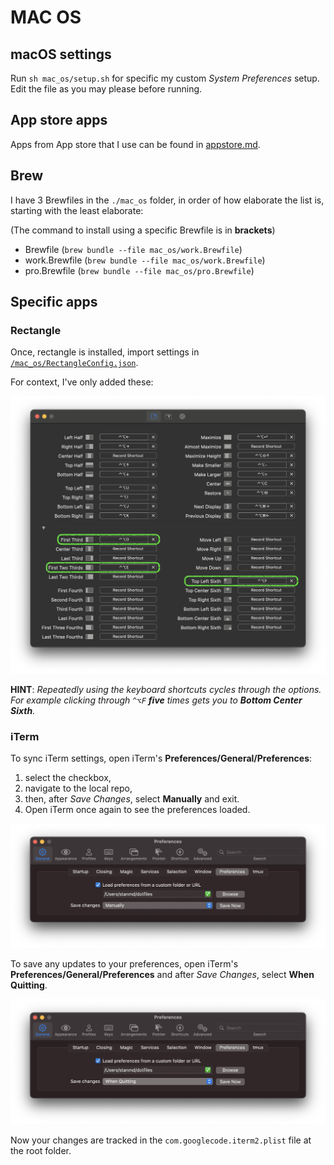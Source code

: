 # MAC OS

## macOS settings

Run `sh mac_os/setup.sh` for specific my custom _System Preferences_ setup. Edit the file as you may please before running.

## App store apps

Apps from App store that I use can be found in [appstore.md](/mac_os/appstore.md).

## Brew

I have 3 Brewfiles in the `./mac_os` folder, in order of how elaborate the list is, starting with the least elaborate:

(The command to install using a specific Brewfile is in **brackets**)

- Brewfile (`brew bundle --file mac_os/work.Brewfile`)
- work.Brewfile (`brew bundle --file mac_os/work.Brewfile`)
- pro.Brewfile (`brew bundle --file mac_os/pro.Brewfile`)

## Specific apps

### Rectangle

Once, rectangle is installed, import settings in [`/mac_os/RectangleConfig.json`](/mac_os/RectangleConfig.json).

For context, I've only added these:

![RectangleConfig](../img/rectangle.png)

**HINT**: <i>Repeatedly using the keyboard shortcuts cycles through the options. For example clicking through `^⌥F` **five** times gets you to **Bottom Center Sixth**.</i>

### iTerm

To sync iTerm settings, open iTerm's **Preferences/General/Preferences**:

1. select the checkbox,
2. navigate to the local repo,
3. then, after _Save Changes_, select **Manually** and exit.
4. Open iTerm once again to see the preferences loaded.

![iTerm preferences](../img/iterm.png)

To save any updates to your preferences, open iTerm's **Preferences/General/Preferences** and after _Save Changes_, select **When Quitting**.

![Saving iTerm preferences](../img/iterm2.png)

Now your changes are tracked in the `com.googlecode.iterm2.plist` file at the root folder.

